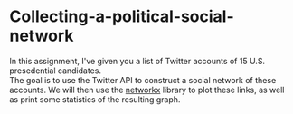 # Collecting-a-political-social-network
In this assignment, I've given you a list of Twitter accounts of 15 U.S. presedential candidates.<br />
The goal is to use the Twitter API to construct a social network of these accounts. We will then use the [networkx](http://networkx.github.io/) library to plot these links, as well as print some statistics of the resulting graph.
